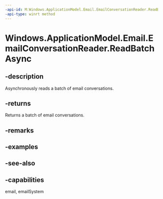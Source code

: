 ```yaml
---
-api-id: M:Windows.ApplicationModel.Email.EmailConversationReader.ReadBatchAsync
-api-type: winrt method
---
```


<!-- Method syntax
public Windows.Foundation.IAsyncOperation<Windows.ApplicationModel.Email.EmailConversationBatch> ReadBatchAsync()
-->

# Windows.ApplicationModel.Email.EmailConversationReader.ReadBatchAsync

## -description
Asynchronously reads a batch of email conversations.

## -returns
Returns a batch of email conversations.

## -remarks

## -examples

## -see-also

## -capabilities
email, emailSystem
